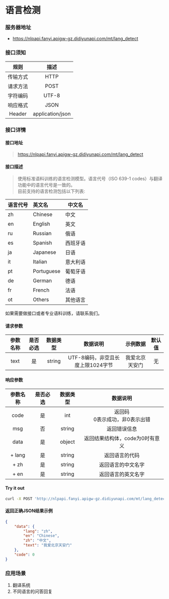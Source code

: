 # 语言检测
### 服务器地址
- https://nlpapi.fanyi.apigw-gz.didiyunapi.com/mt/lang_detect

### 接口须知
| 规则 | 描述 |
| :--: | :--: |
| 传输方式 | HTTP|
| 请求方法 | POST |
| 字符编码 | UTF-8 |
| 响应格式 | JSON |
| Header | application/json |

### 接口详情
#### 接口地址
> https://nlpapi.fanyi.apigw-gz.didiyunapi.com/mt/lang_detect


#### 接口描述
> 使用标准语料训练的语言检测模型。语言代号（ISO 639-1 codes）与翻译功能中的语言代号是一致的。</br>
> 目前支持的语言检测包括以下列表:

|  **语言代号** | **英文名** | **中文名** |
| :--- | :--- | --- |
|  zh | Chinese | 中文 |
|  en | English | 英文 |
|  ru | Russian | 俄语 |
|  es | Spanish | 西班牙语 |
|  ja | Japanese | 日语 |
|  it | Italian | 意大利语 |
|  pt | Portuguese | 葡萄牙语 |
|  de | German | 德语 |
|  fr | French | 法语 |
|  ot | Others | 其他语言 |

<Note type="tip">
如果需要做接口或者专业语料训练，请联系我们。
</Note>

#### 请求参数
| 参数名称 | 是否必选 | 数据类型 | 数据说明 | 示例数据 | 默认值 |
| :-----: | :-----: | :-----: | :-----: | :--: | :--: |
| text |是 | string | UTF-8编码，非空且长度上限1024字节 | 我爱北京天安门 | 无 |

#### 响应参数
| 参数名称 | 是否必选 | 数据类型 | 数据说明 |
| :-----: | :-----: | :-----: | :-----: |
| code | 是 | int | 返回码</br>  0表示成功，非0表示出错 |
| msg | 否 | string | 返回错误信息 |
| data | 是 | object | 返回结果结构体，code为0时有意义 |
| + lang | 是 | string | 返回语言的代码 |
| + zh | 是 | string | 返回语言的中文名字 |
| + en | 是 | string | 返回语言的英文名字 |

#### Try it out
```bash
curl -X POST 'http://nlpapi.fanyi.apigw-gz.didiyunapi.com/mt/lang_detect' -H 'Authorization: AppCode 开通服务获取appcode鉴权' -H 'content-type: application/json' -d '{"text":"我爱北京天安门"}'
```

#### 返回正确JSON结果示例
```json
{
	"data": {
		"lang": "zh",
		"en": "Chinese",
		"zh": "中文",
		"text": "我爱北京天安门"
	},
	"code": 0
}
```

### 应用场景
1. 翻译系统
2. 不同语言的问答回复
